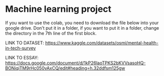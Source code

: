 # Machine learning project

If you want to use the colab, you need to download the file below into your google drive. Don't put it in a folder, if you want to put it in a folder, change the directory in the 7th line of the first block. 

LINK TO DATASET: https://www.kaggle.com/datasets/osmi/mental-health-in-tech-survey

LINK TO ESSAY: https://docs.google.com/document/d/1kP26laoTPKS2bKVVsasoHQ-BONiqiTM9rHc050vAxCQ/edit#heading=h.32ddfsm125gw
